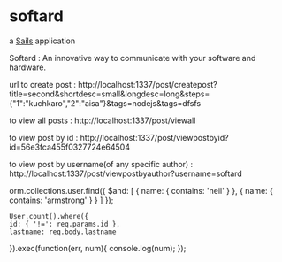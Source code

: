 # softard

a [Sails](http://sailsjs.org) application



Softard : An innovative way to communicate with your software and hardware.

url to create post :
http://localhost:1337/post/createpost?title=second&shortdesc=small&longdesc=long&steps={"1":"kuchkaro","2":"aisa"}&tags=nodejs&tags=dfsfs

to view all posts :
http://localhost:1337/post/viewall

to view post by id :
http://localhost:1337/post/viewpostbyid?id=56e3fca455f0327724e64504

to view post by username(of any specific author) : 
http://localhost:1337/post/viewpostbyauthor?username=softard

orm.collections.user.find({
        $and: [
            { name: { contains: 'neil' } },
            { name: { contains: 'armstrong' } }
        ]
    });

   
    User.count().where({
    id: { '!=': req.params.id },
    lastname: req.body.lastname
}).exec(function(err, num){
    console.log(num);
});